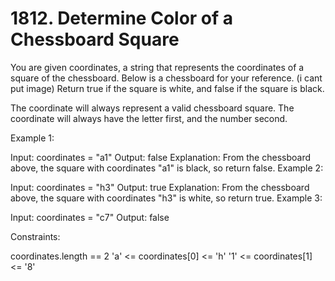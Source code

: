 # 1812. Determine Color of a Chessboard Square

You are given coordinates, a string that represents the coordinates of a square of the chessboard. Below is a chessboard for your reference.
(i cant put image)
Return true if the square is white, and false if the square is black.

The coordinate will always represent a valid chessboard square. The coordinate will always have the letter first, and the number second.

 

Example 1:

Input: coordinates = "a1"
Output: false
Explanation: From the chessboard above, the square with coordinates "a1" is black, so return false.
Example 2:

Input: coordinates = "h3"
Output: true
Explanation: From the chessboard above, the square with coordinates "h3" is white, so return true.
Example 3:

Input: coordinates = "c7"
Output: false
 

Constraints:

coordinates.length == 2
'a' <= coordinates[0] <= 'h'
'1' <= coordinates[1] <= '8'
